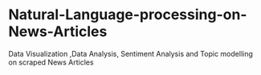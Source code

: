 # Natural-Language-processing-on-News-Articles
Data Visualization ,Data Analysis, Sentiment Analysis and Topic modelling on scraped News Articles
